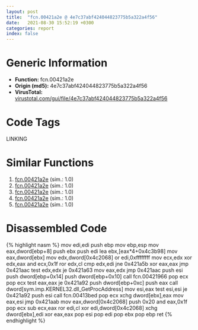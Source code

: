 ```yaml
---
layout: post
title:  "fcn.00421a2e @ 4e7c37abf424044823775b5a322a4f56"
date:   2021-08-30 15:52:19 +0300
categories: report
index: false
---
```


# Generic Information
- **Function:** fcn.00421a2e
- **Origin (md5):** 4e7c37abf424044823775b5a322a4f56
- **VirusTotal:** [virustotal.com/gui/file/4e7c37abf424044823775b5a322a4f56][virustotal_ref]

# Code Tags
<span class="tag" id="LINKING">LINKING</span>


# Similar Functions

1. [fcn.00421a2e][similar_1_ref] (sim.: 1.0)
2. [fcn.00421a2e][similar_2_ref] (sim.: 1.0)
3. [fcn.00421a2e][similar_3_ref] (sim.: 1.0)
4. [fcn.00421a2e][similar_4_ref] (sim.: 1.0)
5. [fcn.00421a2e][similar_5_ref] (sim.: 1.0)


# Disassembled Code

{% highlight nasm %}
mov edi,edi
push ebp
mov ebp,esp
mov eax,dword[ebp+8]
push ebx
push edi
lea ebx,[eax*4+0x4c3b98]
mov eax,dword[ebx]
mov edx,dword[0x4c2068]
or edi,0xffffffff
mov ecx,edx
xor edx,eax
and ecx,0x1f
ror edx,cl
cmp edx,edi
jne 0x421a5b
xor eax,eax
jmp 0x421aac
test edx,edx
je 0x421a63
mov eax,edx
jmp 0x421aac
push esi
push dword[ebp+0x14]
push dword[ebp+0x10]
call fcn.00421966
pop ecx
pop ecx
test eax,eax
je 0x421a92
push dword[ebp+0xc]
push eax
call dword[sym.imp.KERNEL32.dll_GetProcAddress]
mov esi,eax
test esi,esi
je 0x421a92
push esi
call fcn.00413bed
pop ecx
xchg dword[ebx],eax
mov eax,esi
jmp 0x421aab
mov eax,dword[0x4c2068]
push 0x20
and eax,0x1f
pop ecx
sub ecx,eax
ror edi,cl
xor edi,dword[0x4c2068]
xchg dword[ebx],edi
xor eax,eax
pop esi
pop edi
pop ebx
pop ebp
ret 
{% endhighlight %}


[similar_1_ref]: /report/fcn.00421a2e@d67a70fc91decd57fa1d3b72ab927976
[similar_2_ref]: /report/fcn.00421a2e@6b4acb306590aa2df1431ebe14e05649
[similar_3_ref]: /report/fcn.00421a2e@b41633237f937bbe6f9bcfbdce811f10
[similar_4_ref]: /report/fcn.00421a2e@729080d2e8e21552844be59be90fb0e5
[similar_5_ref]: /report/fcn.00421a2e@1a3c6bb61923404c2dc3230a918fec57
[virustotal_ref]: https://www.virustotal.com/gui/file/4e7c37abf424044823775b5a322a4f56